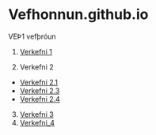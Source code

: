 # Vefhonnun.github.io
VEÞ1 vefþróun

1. [Verkefni 1](Verkefni_1)

2. Verkefni 2

  * [Verkefni 2.1](Verkefni_2/verkefni-2.1)
  * [Verkefni 2.3](Verkefni_2/verkefni-23)
  * [Verkefni 2.4](Verkefni_2/verkefni-24)
  
 3. [Verkefni 3](Verkefni_3)
 4. [Verkefni_4](Verkefni_4)
